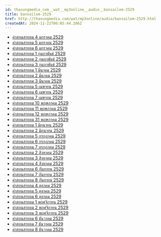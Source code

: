 ```yaml
---
id: thasungmedia_com__wat__mp3online__audio__bansailom-2529
title: bansailom-2529
href: http://thasungmedia.com/wat/mp3online/audio/bansailom-2529.html
createdAt: 2024-11-22T06:05:44.286Z
---
```

- [คำสอนสายลม 4 มกราคม 2529](https://ia904702.us.archive.org/18/items/2527-2529/28.%20%E0%B8%AB%E0%B8%A5%E0%B8%A7%E0%B8%87%E0%B8%9E%E0%B9%88%E0%B8%AD%E0%B8%A4%E0%B8%B2%E0%B8%A9%E0%B8%B5%E0%B9%86-%E0%B9%80%E0%B8%97%E0%B8%A8%E0%B8%99%E0%B8%B2%E0%B8%98%E0%B8%A3%E0%B8%A3%E0%B8%A1%E0%B8%97%E0%B8%B5%E0%B9%88%E0%B8%9A%E0%B9%89%E0%B8%B2%E0%B8%99%E0%B8%AA%E0%B8%B2%E0%B8%A2%E0%B8%A5%E0%B8%A1-%E0%B8%A7%E0%B8%B1%E0%B8%99%E0%B9%81%E0%B8%A3%E0%B8%81%E0%B8%82%E0%B8%AD%E0%B8%87%E0%B9%80%E0%B8%94%E0%B8%B7%E0%B8%AD%E0%B8%99%E0%B8%A1%E0%B8%81%E0%B8%A3%E0%B8%B2%E0%B8%84%E0%B8%A1%20%E0%B8%9B%E0%B8%B52529.mp3)
- [คำสอนสายลม 5 มกราคม 2529](https://ia904702.us.archive.org/18/items/2527-2529/29.%20%E0%B8%AB%E0%B8%A5%E0%B8%A7%E0%B8%87%E0%B8%9E%E0%B9%88%E0%B8%AD%E0%B8%A4%E0%B8%B2%E0%B8%A9%E0%B8%B5%E0%B9%86_%E0%B9%80%E0%B8%97%E0%B8%A8%E0%B8%99%E0%B8%B2%E0%B8%98%E0%B8%A3%E0%B8%A3%E0%B8%A1%E0%B8%97%E0%B8%B5%E0%B9%88%E0%B8%9A%E0%B9%89%E0%B8%B2%E0%B8%99%E0%B8%AA%E0%B8%B2%E0%B8%A2%E0%B8%A5%E0%B8%A1_%E0%B8%A7%E0%B8%B1%E0%B8%99%E0%B8%97%E0%B8%B5%E0%B9%882%E0%B8%82%E0%B8%AD%E0%B8%87%E0%B9%80%E0%B8%94%E0%B8%B7%E0%B8%AD%E0%B8%99%E0%B8%A1%E0%B8%81%E0%B8%A3%E0%B8%B2%E0%B8%84%E0%B8%A1%20%E0%B8%9B%E0%B8%B52529.mp3)
- [คำสอนสายลม 6 มกราคม 2529](https://ia904702.us.archive.org/18/items/2527-2529/30.%20%E0%B8%AB%E0%B8%A5%E0%B8%A7%E0%B8%87%E0%B8%9E%E0%B9%88%E0%B8%AD%E0%B8%A4%E0%B8%B2%E0%B8%A9%E0%B8%B5%E0%B9%86_%E0%B9%80%E0%B8%97%E0%B8%A8%E0%B8%99%E0%B8%B2%E0%B8%98%E0%B8%A3%E0%B8%A3%E0%B8%A1%E0%B8%97%E0%B8%B5%E0%B9%88%E0%B8%9A%E0%B9%89%E0%B8%B2%E0%B8%99%E0%B8%AA%E0%B8%B2%E0%B8%A2%E0%B8%A5%E0%B8%A1_%E0%B8%A7%E0%B8%B1%E0%B8%99%E0%B8%97%E0%B8%B5%E0%B9%883%E0%B8%82%E0%B8%AD%E0%B8%87%E0%B9%80%E0%B8%94%E0%B8%B7%E0%B8%AD%E0%B8%99%E0%B8%A1%E0%B8%81%E0%B8%A3%E0%B8%B2%E0%B8%84%E0%B8%A1%20%E0%B8%9B%E0%B8%B52529.mp3)
- [คำสอนสายลม 1 กุมภาพันธ์ 2529](https://ia904702.us.archive.org/18/items/2527-2529/31.%E0%B8%AB%E0%B8%A5%E0%B8%A7%E0%B8%87%E0%B8%9E%E0%B9%88%E0%B8%AD%E0%B8%A4%E0%B8%B2%E0%B8%A9%E0%B8%B5%E0%B9%86_%E0%B9%80%E0%B8%97%E0%B8%A8%E0%B8%99%E0%B8%B2%E0%B8%98%E0%B8%A3%E0%B8%A3%E0%B8%A1%E0%B8%97%E0%B8%B5%E0%B9%88%E0%B8%9A%E0%B9%89%E0%B8%B2%E0%B8%99%E0%B8%AA%E0%B8%B2%E0%B8%A2%E0%B8%A5%E0%B8%A1_%E0%B8%A7%E0%B8%B1%E0%B8%99%E0%B9%81%E0%B8%A3%E0%B8%81%E0%B8%82%E0%B8%AD%E0%B8%87%E0%B9%80%E0%B8%94%E0%B8%B7%E0%B8%AD%E0%B8%99%E0%B8%81%E0%B8%B8%E0%B8%A1%E0%B8%A0%E0%B8%B2%E0%B8%9E%E0%B8%B1%E0%B8%99%20%E0%B8%9B%E0%B8%B52529.mp3)
- [คำสอนสายลม 2 กุมภาพันธ์ 2529](https://ia904702.us.archive.org/18/items/2527-2529/32.%E0%B8%AB%E0%B8%A5%E0%B8%A7%E0%B8%87%E0%B8%9E%E0%B9%88%E0%B8%AD%E0%B8%A4%E0%B8%B2%E0%B8%A9%E0%B8%B5%E0%B9%86_%E0%B9%80%E0%B8%97%E0%B8%A8%E0%B8%99%E0%B8%B2%E0%B8%98%E0%B8%A3%E0%B8%A3%E0%B8%A1%E0%B8%97%E0%B8%B5%E0%B9%88%E0%B8%9A%E0%B9%89%E0%B8%B2%E0%B8%99%E0%B8%AA%E0%B8%B2%E0%B8%A2%E0%B8%A5%E0%B8%A1_%E0%B8%A7%E0%B8%B1%E0%B8%99%E0%B8%97%E0%B8%B5%E0%B9%882%E0%B8%82%E0%B8%AD%E0%B8%87%E0%B9%80%E0%B8%94%E0%B8%B7%E0%B8%AD%E0%B8%99%E0%B8%81%E0%B8%B8%E0%B8%A1%E0%B8%A0%E0%B8%B2%E0%B8%9E%E0%B8%B1%E0%B8%99%20%E0%B8%9B%E0%B8%B52529.mp3)
- [คำสอนสายลม 3 กุมภาพันธ์ 2529](https://ia904702.us.archive.org/18/items/2527-2529/33.%E0%B8%AB%E0%B8%A5%E0%B8%A7%E0%B8%87%E0%B8%9E%E0%B9%88%E0%B8%AD%E0%B8%A4%E0%B8%B2%E0%B8%A9%E0%B8%B5%E0%B9%86_%E0%B9%80%E0%B8%97%E0%B8%A8%E0%B8%99%E0%B8%B2%E0%B8%98%E0%B8%A3%E0%B8%A3%E0%B8%A1%E0%B8%97%E0%B8%B5%E0%B9%88%E0%B8%9A%E0%B9%89%E0%B8%B2%E0%B8%99%E0%B8%AA%E0%B8%B2%E0%B8%A2%E0%B8%A5%E0%B8%A1_%E0%B8%A7%E0%B8%B1%E0%B8%99%E0%B8%97%E0%B8%B5%E0%B9%883%E0%B8%82%E0%B8%AD%E0%B8%87%E0%B9%80%E0%B8%94%E0%B8%B7%E0%B8%AD%E0%B8%99%E0%B8%81%E0%B8%B8%E0%B8%A1%E0%B8%A0%E0%B8%B2%E0%B8%9E%E0%B8%B1%E0%B8%99%20%E0%B8%9B%E0%B8%B52529.mp3)
- [คำสอนสายลม 1 มีนาคม 2529](https://ia904702.us.archive.org/18/items/2527-2529/34.%20%E0%B8%AB%E0%B8%A5%E0%B8%A7%E0%B8%87%E0%B8%9E%E0%B9%88%E0%B8%AD%E0%B8%A4%E0%B8%B2%E0%B8%A9%E0%B8%B5%E0%B9%86_%E0%B9%80%E0%B8%97%E0%B8%A8%E0%B8%99%E0%B8%B2%E0%B8%98%E0%B8%A3%E0%B8%A3%E0%B8%A1%E0%B8%97%E0%B8%B5%E0%B9%88%E0%B8%9A%E0%B9%89%E0%B8%B2%E0%B8%99%E0%B8%AA%E0%B8%B2%E0%B8%A2%E0%B8%A5%E0%B8%A1_%E0%B8%A7%E0%B8%B1%E0%B8%99%E0%B9%81%E0%B8%A3%E0%B8%81%E0%B8%82%E0%B8%AD%E0%B8%87%E0%B9%80%E0%B8%94%E0%B8%B7%E0%B8%AD%E0%B8%99%E0%B8%A1%E0%B8%B5%E0%B8%99%E0%B8%B2%E0%B8%84%E0%B8%A1%20%E0%B8%9B%E0%B8%B52529.mp3)
- [คำสอนสายลม 2 มีนาคม 2529](https://ia904702.us.archive.org/18/items/2527-2529/35.%20%E0%B8%AB%E0%B8%A5%E0%B8%A7%E0%B8%87%E0%B8%9E%E0%B9%88%E0%B8%AD%E0%B8%A4%E0%B8%B2%E0%B8%A9%E0%B8%B5%E0%B9%86_%E0%B9%80%E0%B8%97%E0%B8%A8%E0%B8%99%E0%B8%B2%E0%B8%98%E0%B8%A3%E0%B8%A3%E0%B8%A1%E0%B8%97%E0%B8%B5%E0%B9%88%E0%B8%9A%E0%B9%89%E0%B8%B2%E0%B8%99%E0%B8%AA%E0%B8%B2%E0%B8%A2%E0%B8%A5%E0%B8%A1_%E0%B8%A7%E0%B8%B1%E0%B8%99%E0%B8%97%E0%B8%B5%E0%B9%882%E0%B8%82%E0%B8%AD%E0%B8%87%E0%B9%80%E0%B8%94%E0%B8%B7%E0%B8%AD%E0%B8%99%E0%B8%A1%E0%B8%B5%E0%B8%99%E0%B8%B2%E0%B8%84%E0%B8%A1%20%E0%B8%9B%E0%B8%B52529.mp3)
- [คำสอนสายลม 3 มีนาคม 2529](https://ia904702.us.archive.org/18/items/2527-2529/36.%20%E0%B8%AB%E0%B8%A5%E0%B8%A7%E0%B8%87%E0%B8%9E%E0%B9%88%E0%B8%AD%E0%B8%A4%E0%B8%B2%E0%B8%A9%E0%B8%B5%E0%B9%86_%E0%B9%80%E0%B8%97%E0%B8%A8%E0%B8%99%E0%B8%B2%E0%B8%98%E0%B8%A3%E0%B8%A3%E0%B8%A1%E0%B8%97%E0%B8%B5%E0%B9%88%E0%B8%9A%E0%B9%89%E0%B8%B2%E0%B8%99%E0%B8%AA%E0%B8%B2%E0%B8%A2%E0%B8%A5%E0%B8%A1_%E0%B8%A7%E0%B8%B1%E0%B8%99%E0%B8%97%E0%B8%B5%E0%B9%883%E0%B8%82%E0%B8%AD%E0%B8%87%E0%B9%80%E0%B8%94%E0%B8%B7%E0%B8%AD%E0%B8%99%E0%B8%A1%E0%B8%B5%E0%B8%99%E0%B8%B2%E0%B8%84%E0%B8%A1%20%E0%B8%9B%E0%B8%B52529.mp3)
- [คำสอนสายลม 5 เมษายน 2529](https://ia904702.us.archive.org/18/items/2527-2529/37.%E0%B8%AB%E0%B8%A5%E0%B8%A7%E0%B8%87%E0%B8%9E%E0%B9%88%E0%B8%AD%E0%B8%A4%E0%B8%B2%E0%B8%A9%E0%B8%B5%E0%B9%86_%E0%B9%80%E0%B8%97%E0%B8%A8%E0%B8%99%E0%B8%B2%E0%B8%98%E0%B8%A3%E0%B8%A3%E0%B8%A1%E0%B8%97%E0%B8%B5%E0%B9%88%E0%B8%9A%E0%B9%89%E0%B8%B2%E0%B8%99%E0%B8%AA%E0%B8%B2%E0%B8%A2%E0%B8%A5%E0%B8%A1_%E0%B8%A7%E0%B8%B1%E0%B8%99%E0%B9%81%E0%B8%A3%E0%B8%81%E0%B8%82%E0%B8%AD%E0%B8%87%E0%B9%80%E0%B8%94%E0%B8%B7%E0%B8%AD%E0%B8%99%E0%B9%80%E0%B8%A1%E0%B8%A9%E0%B8%B2%E0%B8%A2%E0%B8%99%20%E0%B8%9B%E0%B8%B52529.mp3)
- [คำสอนสายลม 6 เมษายน 2529](https://ia904702.us.archive.org/18/items/2527-2529/38.%E0%B8%AB%E0%B8%A5%E0%B8%A7%E0%B8%87%E0%B8%9E%E0%B9%88%E0%B8%AD%E0%B8%A4%E0%B8%B2%E0%B8%A9%E0%B8%B5%E0%B9%86_%E0%B9%80%E0%B8%97%E0%B8%A8%E0%B8%99%E0%B8%B2%E0%B8%98%E0%B8%A3%E0%B8%A3%E0%B8%A1%E0%B8%97%E0%B8%B5%E0%B9%88%E0%B8%9A%E0%B9%89%E0%B8%B2%E0%B8%99%E0%B8%AA%E0%B8%B2%E0%B8%A2%E0%B8%A5%E0%B8%A1_%E0%B8%A7%E0%B8%B1%E0%B8%99%E0%B8%97%E0%B8%B5%E0%B9%882%E0%B8%82%E0%B8%AD%E0%B8%87%E0%B9%80%E0%B8%94%E0%B8%B7%E0%B8%AD%E0%B8%99%E0%B9%80%E0%B8%A1%E0%B8%A9%E0%B8%B2%E0%B8%A2%E0%B8%99%20%E0%B8%9B%E0%B8%B52529.mp3)
- [คำสอนสายลม 7 เมษายน 2529](https://ia904702.us.archive.org/18/items/2527-2529/39.%E0%B8%AB%E0%B8%A5%E0%B8%A7%E0%B8%87%E0%B8%9E%E0%B9%88%E0%B8%AD%E0%B8%A4%E0%B8%B2%E0%B8%A9%E0%B8%B5%E0%B9%86-%E0%B9%80%E0%B8%97%E0%B8%A8%E0%B8%99%E0%B8%B2%E0%B8%98%E0%B8%A3%E0%B8%A3%E0%B8%A1%E0%B8%97%E0%B8%B5%E0%B9%88%E0%B8%9A%E0%B9%89%E0%B8%B2%E0%B8%99%E0%B8%AA%E0%B8%B2%E0%B8%A2%E0%B8%A5%E0%B8%A1-%E0%B8%A7%E0%B8%B1%E0%B8%99%E0%B8%97%E0%B8%B5%E0%B9%883%E0%B8%82%E0%B8%AD%E0%B8%87%E0%B9%80%E0%B8%94%E0%B8%B7%E0%B8%AD%E0%B8%99%E0%B9%80%E0%B8%A1%E0%B8%A9%E0%B8%B2%E0%B8%A2%E0%B8%99%20%E0%B8%9B%E0%B8%B52529.mp3)
- [คำสอนสายลม 10 พฤษภาคม 2529](https://ia904702.us.archive.org/18/items/2527-2529/40.%E0%B8%AB%E0%B8%A5%E0%B8%A7%E0%B8%87%E0%B8%9E%E0%B9%88%E0%B8%AD%E0%B8%A4%E0%B8%B2%E0%B8%A9%E0%B8%B5%E0%B9%86_%E0%B9%80%E0%B8%97%E0%B8%A8%E0%B8%99%E0%B8%B2%E0%B8%98%E0%B8%A3%E0%B8%A3%E0%B8%A1%E0%B8%97%E0%B8%B5%E0%B9%88%E0%B8%9A%E0%B9%89%E0%B8%B2%E0%B8%99%E0%B8%AA%E0%B8%B2%E0%B8%A2%E0%B8%A5%E0%B8%A1_%E0%B8%A7%E0%B8%B1%E0%B8%99%E0%B9%81%E0%B8%A3%E0%B8%81%E0%B8%82%E0%B8%AD%E0%B8%87%E0%B9%80%E0%B8%94%E0%B8%B7%E0%B8%AD%E0%B8%99%E0%B8%9E%E0%B8%A4%E0%B8%A9%E0%B8%A0%E0%B8%B2%E0%B8%84%E0%B8%A1%20%E0%B8%9B%E0%B8%B52529.mp3)
- [คำสอนสายลม 11 พฤษภาคม 2529](https://ia904702.us.archive.org/18/items/2527-2529/41.%E0%B8%AB%E0%B8%A5%E0%B8%A7%E0%B8%87%E0%B8%9E%E0%B9%88%E0%B8%AD%E0%B8%A4%E0%B8%B2%E0%B8%A9%E0%B8%B5%E0%B9%86_%E0%B9%80%E0%B8%97%E0%B8%A8%E0%B8%99%E0%B8%B2%E0%B8%98%E0%B8%A3%E0%B8%A3%E0%B8%A1%E0%B8%97%E0%B8%B5%E0%B9%88%E0%B8%9A%E0%B9%89%E0%B8%B2%E0%B8%99%E0%B8%AA%E0%B8%B2%E0%B8%A2%E0%B8%A5%E0%B8%A1_%E0%B8%A7%E0%B8%B1%E0%B8%99%E0%B8%97%E0%B8%B5%E0%B9%882%E0%B8%82%E0%B8%AD%E0%B8%87%E0%B9%80%E0%B8%94%E0%B8%B7%E0%B8%AD%E0%B8%99%E0%B8%9E%E0%B8%A4%E0%B8%A9%E0%B8%A0%E0%B8%B2%E0%B8%84%E0%B8%A1%20%E0%B8%9B%E0%B8%B52529.mp3)
- [คำสอนสายลม 12 พฤษภาคม 2529](https://ia904702.us.archive.org/18/items/2527-2529/42.%E0%B8%AB%E0%B8%A5%E0%B8%A7%E0%B8%87%E0%B8%9E%E0%B9%88%E0%B8%AD%E0%B8%A4%E0%B8%B2%E0%B8%A9%E0%B8%B5%E0%B9%86_%E0%B9%80%E0%B8%97%E0%B8%A8%E0%B8%99%E0%B8%B2%E0%B8%98%E0%B8%A3%E0%B8%A3%E0%B8%A1%E0%B8%97%E0%B8%B5%E0%B9%88%E0%B8%9A%E0%B9%89%E0%B8%B2%E0%B8%99%E0%B8%AA%E0%B8%B2%E0%B8%A2%E0%B8%A5%E0%B8%A1_%E0%B8%A7%E0%B8%B1%E0%B8%99%E0%B8%97%E0%B8%B5%E0%B9%883%E0%B8%82%E0%B8%AD%E0%B8%87%E0%B9%80%E0%B8%94%E0%B8%B7%E0%B8%AD%E0%B8%99%E0%B8%9E%E0%B8%A4%E0%B8%A9%E0%B8%A0%E0%B8%B2%E0%B8%84%E0%B8%A1%20%E0%B8%9B%E0%B8%B52529.mp3)
- [คำสอนสายลม 31 พฤษภาคม 2529](https://ia904702.us.archive.org/18/items/2527-2529/43.%E0%B8%AB%E0%B8%A5%E0%B8%A7%E0%B8%87%E0%B8%9E%E0%B9%88%E0%B8%AD%E0%B8%A4%E0%B8%B2%E0%B8%A9%E0%B8%B5%E0%B9%86_%E0%B9%80%E0%B8%97%E0%B8%A8%E0%B8%99%E0%B8%B2%E0%B8%98%E0%B8%A3%E0%B8%A3%E0%B8%A1%E0%B8%97%E0%B8%B5%E0%B9%88%E0%B8%9A%E0%B9%89%E0%B8%B2%E0%B8%99%E0%B8%AA%E0%B8%B2%E0%B8%A2%E0%B8%A5%E0%B8%A1_%E0%B8%A7%E0%B8%B1%E0%B8%99%E0%B9%81%E0%B8%A3%E0%B8%81%E0%B8%82%E0%B8%AD%E0%B8%87%E0%B9%80%E0%B8%94%E0%B8%B7%E0%B8%AD%E0%B8%99%E0%B8%A1%E0%B8%B4%E0%B8%96%E0%B8%B8%E0%B8%99%E0%B8%B2%E0%B8%A2%E0%B8%99%20%E0%B8%9B%E0%B8%B52529.mp3)
- [คำสอนสายลม 1 มิถุนายน 2529](https://ia904702.us.archive.org/18/items/2527-2529/44.%E0%B8%AB%E0%B8%A5%E0%B8%A7%E0%B8%87%E0%B8%9E%E0%B9%88%E0%B8%AD%E0%B8%A4%E0%B8%B2%E0%B8%A9%E0%B8%B5%E0%B9%86_%E0%B9%80%E0%B8%97%E0%B8%A8%E0%B8%99%E0%B8%B2%E0%B8%98%E0%B8%A3%E0%B8%A3%E0%B8%A1%E0%B8%97%E0%B8%B5%E0%B9%88%E0%B8%9A%E0%B9%89%E0%B8%B2%E0%B8%99%E0%B8%AA%E0%B8%B2%E0%B8%A2%E0%B8%A5%E0%B8%A1_%E0%B8%A7%E0%B8%B1%E0%B8%99%E0%B8%97%E0%B8%B5%E0%B9%882%E0%B8%82%E0%B8%AD%E0%B8%87%E0%B9%80%E0%B8%94%E0%B8%B7%E0%B8%AD%E0%B8%99%E0%B8%A1%E0%B8%B4%E0%B8%96%E0%B8%B8%E0%B8%99%E0%B8%B2%E0%B8%A2%E0%B8%99%20%E0%B8%9B%E0%B8%B52529.mp3)
- [คำสอนสายลม 2 มิถุนายน 2529](https://ia904702.us.archive.org/18/items/2527-2529/45.%E0%B8%AB%E0%B8%A5%E0%B8%A7%E0%B8%87%E0%B8%9E%E0%B9%88%E0%B8%AD%E0%B8%A4%E0%B8%B2%E0%B8%A9%E0%B8%B5%E0%B9%86_%E0%B9%80%E0%B8%97%E0%B8%A8%E0%B8%99%E0%B8%B2%E0%B8%98%E0%B8%A3%E0%B8%A3%E0%B8%A1%E0%B8%97%E0%B8%B5%E0%B9%88%E0%B8%9A%E0%B9%89%E0%B8%B2%E0%B8%99%E0%B8%AA%E0%B8%B2%E0%B8%A2%E0%B8%A5%E0%B8%A1_%E0%B8%A7%E0%B8%B1%E0%B8%99%E0%B8%97%E0%B8%B5%E0%B9%883%E0%B8%82%E0%B8%AD%E0%B8%87%E0%B9%80%E0%B8%94%E0%B8%B7%E0%B8%AD%E0%B8%99%E0%B8%A1%E0%B8%B4%E0%B8%96%E0%B8%B8%E0%B8%99%E0%B8%B2%E0%B8%A2%E0%B8%99%20%E0%B8%9B%E0%B8%B52529.mp3)
- [คำสอนสายลม 5 กรกฎาคม 2529](https://ia904702.us.archive.org/18/items/2527-2529/46.%E0%B8%AB%E0%B8%A5%E0%B8%A7%E0%B8%87%E0%B8%9E%E0%B9%88%E0%B8%AD%E0%B8%A4%E0%B8%B2%E0%B8%A9%E0%B8%B5%E0%B9%86_%E0%B9%80%E0%B8%97%E0%B8%A8%E0%B8%99%E0%B8%B2%E0%B8%98%E0%B8%A3%E0%B8%A3%E0%B8%A1%E0%B8%97%E0%B8%B5%E0%B9%88%E0%B8%9A%E0%B9%89%E0%B8%B2%E0%B8%99%E0%B8%AA%E0%B8%B2%E0%B8%A2%E0%B8%A5%E0%B8%A1_%E0%B8%A7%E0%B8%B1%E0%B8%99%E0%B9%81%E0%B8%A3%E0%B8%81%E0%B8%82%E0%B8%AD%E0%B8%87%E0%B9%80%E0%B8%94%E0%B8%B7%E0%B8%AD%E0%B8%99%E0%B8%81%E0%B8%A3%E0%B8%81%E0%B8%8E%E0%B8%B2%E0%B8%84%E0%B8%A1%20%E0%B8%9B%E0%B8%B52529.mp3)
- [คำสอนสายลม 6 กรกฎาคม 2529](https://ia904702.us.archive.org/18/items/2527-2529/47.%E0%B8%AB%E0%B8%A5%E0%B8%A7%E0%B8%87%E0%B8%9E%E0%B9%88%E0%B8%AD%E0%B8%A4%E0%B8%B2%E0%B8%A9%E0%B8%B5%E0%B9%86_%E0%B9%80%E0%B8%97%E0%B8%A8%E0%B8%99%E0%B8%B2%E0%B8%98%E0%B8%A3%E0%B8%A3%E0%B8%A1%E0%B8%97%E0%B8%B5%E0%B9%88%E0%B8%9A%E0%B9%89%E0%B8%B2%E0%B8%99%E0%B8%AA%E0%B8%B2%E0%B8%A2%E0%B8%A5%E0%B8%A1_%E0%B8%A7%E0%B8%B1%E0%B8%99%E0%B8%97%E0%B8%B5%E0%B9%882%E0%B8%82%E0%B8%AD%E0%B8%87%E0%B9%80%E0%B8%94%E0%B8%B7%E0%B8%AD%E0%B8%99%E0%B8%81%E0%B8%A3%E0%B8%81%E0%B8%8E%E0%B8%B2%E0%B8%84%E0%B8%A1%20%E0%B8%9B%E0%B8%B52529.mp3)
- [คำสอนสายลม 7 กรกฎาคม 2529](https://ia904702.us.archive.org/18/items/2527-2529/48.%E0%B8%AB%E0%B8%A5%E0%B8%A7%E0%B8%87%E0%B8%9E%E0%B9%88%E0%B8%AD%E0%B8%A4%E0%B8%B2%E0%B8%A9%E0%B8%B5%E0%B9%86_%E0%B9%80%E0%B8%97%E0%B8%A8%E0%B8%99%E0%B8%B2%E0%B8%98%E0%B8%A3%E0%B8%A3%E0%B8%A1%E0%B8%97%E0%B8%B5%E0%B9%88%E0%B8%9A%E0%B9%89%E0%B8%B2%E0%B8%99%E0%B8%AA%E0%B8%B2%E0%B8%A2%E0%B8%A5%E0%B8%A1_%E0%B8%A7%E0%B8%B1%E0%B8%99%E0%B8%97%E0%B8%B5%E0%B9%883%E0%B8%82%E0%B8%AD%E0%B8%87%E0%B9%80%E0%B8%94%E0%B8%B7%E0%B8%AD%E0%B8%99%E0%B8%81%E0%B8%A3%E0%B8%81%E0%B8%8E%E0%B8%B2%E0%B8%84%E0%B8%A1%20%E0%B8%9B%E0%B8%B52529.mp3)
- [คำสอนสายลม 2 สิงหาคม 2529](https://ia904702.us.archive.org/18/items/2527-2529/49.%E0%B8%AB%E0%B8%A5%E0%B8%A7%E0%B8%87%E0%B8%9E%E0%B9%88%E0%B8%AD%E0%B8%A4%E0%B8%B2%E0%B8%A9%E0%B8%B5%E0%B9%86_%E0%B9%80%E0%B8%97%E0%B8%A8%E0%B8%99%E0%B8%B2%E0%B8%98%E0%B8%A3%E0%B8%A3%E0%B8%A1%E0%B8%97%E0%B8%B5%E0%B9%88%E0%B8%9A%E0%B9%89%E0%B8%B2%E0%B8%99%E0%B8%AA%E0%B8%B2%E0%B8%A2%E0%B8%A5%E0%B8%A1_%E0%B8%A7%E0%B8%B1%E0%B8%99%E0%B9%81%E0%B8%A3%E0%B8%81%E0%B8%82%E0%B8%AD%E0%B8%87%E0%B9%80%E0%B8%94%E0%B8%B7%E0%B8%AD%E0%B8%99%E0%B8%AA%E0%B8%B4%E0%B8%87%E0%B8%AB%E0%B8%B2%E0%B8%84%E0%B8%A1%20%E0%B8%9B%E0%B8%B52529.mp3)
- [คำสอนสายลม 3 สิงหาคม 2529](https://ia904702.us.archive.org/18/items/2527-2529/50.%E0%B8%AB%E0%B8%A5%E0%B8%A7%E0%B8%87%E0%B8%9E%E0%B9%88%E0%B8%AD%E0%B8%A4%E0%B8%B2%E0%B8%A9%E0%B8%B5%E0%B9%86_%E0%B9%80%E0%B8%97%E0%B8%A8%E0%B8%99%E0%B8%B2%E0%B8%98%E0%B8%A3%E0%B8%A3%E0%B8%A1%E0%B8%97%E0%B8%B5%E0%B9%88%E0%B8%9A%E0%B9%89%E0%B8%B2%E0%B8%99%E0%B8%AA%E0%B8%B2%E0%B8%A2%E0%B8%A5%E0%B8%A1_%E0%B8%A7%E0%B8%B1%E0%B8%99%E0%B8%97%E0%B8%B5%E0%B9%882%E0%B8%82%E0%B8%AD%E0%B8%87%E0%B9%80%E0%B8%94%E0%B8%B7%E0%B8%AD%E0%B8%99%E0%B8%AA%E0%B8%B4%E0%B8%87%E0%B8%AB%E0%B8%B2%E0%B8%84%E0%B8%A1%20%E0%B8%9B%E0%B8%B52529.mp3)
- [คำสอนสายลม 4 สิงหาคม 2529](https://ia904702.us.archive.org/18/items/2527-2529/51.%E0%B8%AB%E0%B8%A5%E0%B8%A7%E0%B8%87%E0%B8%9E%E0%B9%88%E0%B8%AD%E0%B8%A4%E0%B8%B2%E0%B8%A9%E0%B8%B5%E0%B9%86_%E0%B9%80%E0%B8%97%E0%B8%A8%E0%B8%99%E0%B8%B2%E0%B8%98%E0%B8%A3%E0%B8%A3%E0%B8%A1%E0%B8%97%E0%B8%B5%E0%B9%88%E0%B8%9A%E0%B9%89%E0%B8%B2%E0%B8%99%E0%B8%AA%E0%B8%B2%E0%B8%A2%E0%B8%A5%E0%B8%A1_%E0%B8%A7%E0%B8%B1%E0%B8%99%E0%B8%97%E0%B8%B5%E0%B9%883%E0%B8%82%E0%B8%AD%E0%B8%87%E0%B9%80%E0%B8%94%E0%B8%B7%E0%B8%AD%E0%B8%99%E0%B8%AA%E0%B8%B4%E0%B8%87%E0%B8%AB%E0%B8%B2%E0%B8%84%E0%B8%A1%20%E0%B8%9B%E0%B8%B52529.mp3)
- [คำสอนสายลม 6 กันยายน 2529](https://ia904702.us.archive.org/18/items/2527-2529/52.%E0%B8%AB%E0%B8%A5%E0%B8%A7%E0%B8%87%E0%B8%9E%E0%B9%88%E0%B8%AD%E0%B8%A4%E0%B8%B2%E0%B8%A9%E0%B8%B5%E0%B9%86_%E0%B9%80%E0%B8%97%E0%B8%A8%E0%B8%99%E0%B8%B2%E0%B8%98%E0%B8%A3%E0%B8%A3%E0%B8%A1%E0%B8%97%E0%B8%B5%E0%B9%88%E0%B8%9A%E0%B9%89%E0%B8%B2%E0%B8%99%E0%B8%AA%E0%B8%B2%E0%B8%A2%E0%B8%A5%E0%B8%A1_%E0%B8%A7%E0%B8%B1%E0%B8%99%E0%B9%81%E0%B8%A3%E0%B8%81%E0%B8%82%E0%B8%AD%E0%B8%87%E0%B9%80%E0%B8%94%E0%B8%B7%E0%B8%AD%E0%B8%99%E0%B8%81%E0%B8%B1%E0%B8%99%E0%B8%A2%E0%B8%B2%E0%B8%A2%E0%B8%99%20%E0%B8%9B%E0%B8%B52529.mp3)
- [คำสอนสายลม 7 กันยายน 2529](https://ia904702.us.archive.org/18/items/2527-2529/53.%E0%B8%AB%E0%B8%A5%E0%B8%A7%E0%B8%87%E0%B8%9E%E0%B9%88%E0%B8%AD%E0%B8%A4%E0%B8%B2%E0%B8%A9%E0%B8%B5%E0%B9%86_%E0%B9%80%E0%B8%97%E0%B8%A8%E0%B8%99%E0%B8%B2%E0%B8%98%E0%B8%A3%E0%B8%A3%E0%B8%A1%E0%B8%97%E0%B8%B5%E0%B9%88%E0%B8%9A%E0%B9%89%E0%B8%B2%E0%B8%99%E0%B8%AA%E0%B8%B2%E0%B8%A2%E0%B8%A5%E0%B8%A1_%E0%B8%A7%E0%B8%B1%E0%B8%99%E0%B8%97%E0%B8%B5%E0%B9%882%E0%B8%82%E0%B8%AD%E0%B8%87%E0%B9%80%E0%B8%94%E0%B8%B7%E0%B8%AD%E0%B8%99%E0%B8%81%E0%B8%B1%E0%B8%99%E0%B8%A2%E0%B8%B2%E0%B8%A2%E0%B8%99%20%E0%B8%9B%E0%B8%B52529.mp3)
- [คำสอนสายลม 8 กันยายน 2529](https://ia904702.us.archive.org/18/items/2527-2529/54.%E0%B8%AB%E0%B8%A5%E0%B8%A7%E0%B8%87%E0%B8%9E%E0%B9%88%E0%B8%AD%E0%B8%A4%E0%B8%B2%E0%B8%A9%E0%B8%B5%E0%B9%86_%E0%B9%80%E0%B8%97%E0%B8%A8%E0%B8%99%E0%B8%B2%E0%B8%98%E0%B8%A3%E0%B8%A3%E0%B8%A1%E0%B8%97%E0%B8%B5%E0%B9%88%E0%B8%9A%E0%B9%89%E0%B8%B2%E0%B8%99%E0%B8%AA%E0%B8%B2%E0%B8%A2%E0%B8%A5%E0%B8%A1_%E0%B8%A7%E0%B8%B1%E0%B8%99%E0%B8%97%E0%B8%B5%E0%B9%883%E0%B8%82%E0%B8%AD%E0%B8%87%E0%B9%80%E0%B8%94%E0%B8%B7%E0%B8%AD%E0%B8%99%E0%B8%81%E0%B8%B1%E0%B8%99%E0%B8%A2%E0%B8%B2%E0%B8%A2%E0%B8%99%20%E0%B8%9B%E0%B8%B52529.mp3)
- [คำสอนสายลม 4 ตุลาคม 2529](https://ia904702.us.archive.org/18/items/2527-2529/55.%E0%B8%AB%E0%B8%A5%E0%B8%A7%E0%B8%87%E0%B8%9E%E0%B9%88%E0%B8%AD%E0%B8%A4%E0%B8%B2%E0%B8%A9%E0%B8%B5%E0%B9%86_%E0%B9%80%E0%B8%97%E0%B8%A8%E0%B8%99%E0%B8%B2%E0%B8%98%E0%B8%A3%E0%B8%A3%E0%B8%A1%E0%B8%97%E0%B8%B5%E0%B9%88%E0%B8%9A%E0%B9%89%E0%B8%B2%E0%B8%99%E0%B8%AA%E0%B8%B2%E0%B8%A2%E0%B8%A5%E0%B8%A1_%E0%B8%A7%E0%B8%B1%E0%B8%99%E0%B9%81%E0%B8%A3%E0%B8%81%E0%B8%82%E0%B8%AD%E0%B8%87%E0%B9%80%E0%B8%94%E0%B8%B7%E0%B8%AD%E0%B8%99%E0%B8%95%E0%B8%B8%E0%B8%A5%E0%B8%B2%E0%B8%84%E0%B8%A1%20%20%E0%B8%9B%E0%B8%B52529.mp3)
- [คำสอนสายลม 5 ตุลาคม 2529](https://ia904702.us.archive.org/18/items/2527-2529/56.%E0%B8%AB%E0%B8%A5%E0%B8%A7%E0%B8%87%E0%B8%9E%E0%B9%88%E0%B8%AD%E0%B8%A4%E0%B8%B2%E0%B8%A9%E0%B8%B5%E0%B9%86_%E0%B9%80%E0%B8%97%E0%B8%A8%E0%B8%99%E0%B8%B2%E0%B8%98%E0%B8%A3%E0%B8%A3%E0%B8%A1%E0%B8%97%E0%B8%B5%E0%B9%88%E0%B8%9A%E0%B9%89%E0%B8%B2%E0%B8%99%E0%B8%AA%E0%B8%B2%E0%B8%A2%E0%B8%A5%E0%B8%A1_%E0%B8%A7%E0%B8%B1%E0%B8%99%E0%B8%97%E0%B8%B5%E0%B9%882%E0%B8%82%E0%B8%AD%E0%B8%87%E0%B9%80%E0%B8%94%E0%B8%B7%E0%B8%AD%E0%B8%99%E0%B8%95%E0%B8%B8%E0%B8%A5%E0%B8%B2%E0%B8%84%E0%B8%A1%20%20%E0%B8%9B%E0%B8%B52529.mp3)
- [คำสอนสายลม 6 ตุลาคม 2529](https://ia904702.us.archive.org/18/items/2527-2529/57.%E0%B8%AB%E0%B8%A5%E0%B8%A7%E0%B8%87%E0%B8%9E%E0%B9%88%E0%B8%AD%E0%B8%A4%E0%B8%B2%E0%B8%A9%E0%B8%B5%E0%B9%86_%E0%B9%80%E0%B8%97%E0%B8%A8%E0%B8%99%E0%B8%B2%E0%B8%98%E0%B8%A3%E0%B8%A3%E0%B8%A1%E0%B8%97%E0%B8%B5%E0%B9%88%E0%B8%9A%E0%B9%89%E0%B8%B2%E0%B8%99%E0%B8%AA%E0%B8%B2%E0%B8%A2%E0%B8%A5%E0%B8%A1_%E0%B8%A7%E0%B8%B1%E0%B8%99%E0%B8%97%E0%B8%B5%E0%B9%883%E0%B8%82%E0%B8%AD%E0%B8%87%E0%B9%80%E0%B8%94%E0%B8%B7%E0%B8%AD%E0%B8%99%E0%B8%95%E0%B8%B8%E0%B8%A5%E0%B8%B2%E0%B8%84%E0%B8%A1%20%20%E0%B8%9B%E0%B8%B52529.mp3)
- [คำสอนสายลม 1 พฤศจิกายน 2529](https://ia904702.us.archive.org/18/items/2527-2529/58.%E0%B8%AB%E0%B8%A5%E0%B8%A7%E0%B8%87%E0%B8%9E%E0%B9%88%E0%B8%AD%E0%B8%A4%E0%B8%B2%E0%B8%A9%E0%B8%B5%E0%B9%86_%E0%B9%80%E0%B8%97%E0%B8%A8%E0%B8%99%E0%B8%B2%E0%B8%98%E0%B8%A3%E0%B8%A3%E0%B8%A1%E0%B8%97%E0%B8%B5%E0%B9%88%E0%B8%9A%E0%B9%89%E0%B8%B2%E0%B8%99%E0%B8%AA%E0%B8%B2%E0%B8%A2%E0%B8%A5%E0%B8%A1_%E0%B8%A7%E0%B8%B1%E0%B8%99%E0%B9%81%E0%B8%A3%E0%B8%81%E0%B8%82%E0%B8%AD%E0%B8%87%E0%B9%80%E0%B8%94%E0%B8%B7%E0%B8%AD%E0%B8%99%E0%B8%9E%E0%B8%A4%E0%B8%A8%E0%B8%88%E0%B8%B4%E0%B8%81%E0%B8%B2%E0%B8%A2%E0%B8%99%20%20%E0%B8%9B%E0%B8%B52529.mp3)
- [คำสอนสายลม 2 พฤศจิกายน 2529](https://ia904702.us.archive.org/18/items/2527-2529/59.%E0%B8%AB%E0%B8%A5%E0%B8%A7%E0%B8%87%E0%B8%9E%E0%B9%88%E0%B8%AD%E0%B8%A4%E0%B8%B2%E0%B8%A9%E0%B8%B5%E0%B9%86_%E0%B9%80%E0%B8%97%E0%B8%A8%E0%B8%99%E0%B8%B2%E0%B8%98%E0%B8%A3%E0%B8%A3%E0%B8%A1%E0%B8%97%E0%B8%B5%E0%B9%88%E0%B8%9A%E0%B9%89%E0%B8%B2%E0%B8%99%E0%B8%AA%E0%B8%B2%E0%B8%A2%E0%B8%A5%E0%B8%A1_%E0%B8%A7%E0%B8%B1%E0%B8%99%E0%B8%97%E0%B8%B5%E0%B9%882%E0%B8%82%E0%B8%AD%E0%B8%87%E0%B9%80%E0%B8%94%E0%B8%B7%E0%B8%AD%E0%B8%99%E0%B8%9E%E0%B8%A4%E0%B8%A8%E0%B8%88%E0%B8%B4%E0%B8%81%E0%B8%B2%E0%B8%A2%E0%B8%99%20%20%E0%B8%9B%E0%B8%B52529.mp3)
- [คำสอนสายลม 3 พฤศจิกายน 2529](https://ia904702.us.archive.org/18/items/2527-2529/60.%E0%B8%AB%E0%B8%A5%E0%B8%A7%E0%B8%87%E0%B8%9E%E0%B9%88%E0%B8%AD%E0%B8%A4%E0%B8%B2%E0%B8%A9%E0%B8%B5%E0%B9%86_%E0%B9%80%E0%B8%97%E0%B8%A8%E0%B8%99%E0%B8%B2%E0%B8%98%E0%B8%A3%E0%B8%A3%E0%B8%A1%E0%B8%97%E0%B8%B5%E0%B9%88%E0%B8%9A%E0%B9%89%E0%B8%B2%E0%B8%99%E0%B8%AA%E0%B8%B2%E0%B8%A2%E0%B8%A5%E0%B8%A1_%E0%B8%A7%E0%B8%B1%E0%B8%99%E0%B8%97%E0%B8%B5%E0%B9%883%E0%B8%82%E0%B8%AD%E0%B8%87%E0%B9%80%E0%B8%94%E0%B8%B7%E0%B8%AD%E0%B8%99%E0%B8%9E%E0%B8%A4%E0%B8%A8%E0%B8%88%E0%B8%B4%E0%B8%81%E0%B8%B2%E0%B8%A2%E0%B8%99%20%20%E0%B8%9B%E0%B8%B52529.mp3)
- [คำสอนสายลม 6 ธันวาคม 2529](https://ia904702.us.archive.org/18/items/2527-2529/61.%E0%B8%AB%E0%B8%A5%E0%B8%A7%E0%B8%87%E0%B8%9E%E0%B9%88%E0%B8%AD%E0%B8%A4%E0%B8%B2%E0%B8%A9%E0%B8%B5%E0%B9%86_%E0%B9%80%E0%B8%97%E0%B8%A8%E0%B8%99%E0%B8%B2%E0%B8%98%E0%B8%A3%E0%B8%A3%E0%B8%A1%E0%B8%97%E0%B8%B5%E0%B9%88%E0%B8%9A%E0%B9%89%E0%B8%B2%E0%B8%99%E0%B8%AA%E0%B8%B2%E0%B8%A2%E0%B8%A5%E0%B8%A1_%E0%B8%A7%E0%B8%B1%E0%B8%99%E0%B9%81%E0%B8%A3%E0%B8%81%E0%B8%82%E0%B8%AD%E0%B8%87%E0%B9%80%E0%B8%94%E0%B8%B7%E0%B8%AD%E0%B8%99%E0%B8%98%E0%B8%B1%E0%B8%99%E0%B8%A7%E0%B8%B2%E0%B8%84%E0%B8%A1%20%20%E0%B8%9B%E0%B8%B52529.mp3)
- [คำสอนสายลม 7 ธันวาคม 2529](https://ia904702.us.archive.org/18/items/2527-2529/62.%E0%B8%AB%E0%B8%A5%E0%B8%A7%E0%B8%87%E0%B8%9E%E0%B9%88%E0%B8%AD%E0%B8%A4%E0%B8%B2%E0%B8%A9%E0%B8%B5%E0%B9%86_%E0%B9%80%E0%B8%97%E0%B8%A8%E0%B8%99%E0%B8%B2%E0%B8%98%E0%B8%A3%E0%B8%A3%E0%B8%A1%E0%B8%97%E0%B8%B5%E0%B9%88%E0%B8%9A%E0%B9%89%E0%B8%B2%E0%B8%99%E0%B8%AA%E0%B8%B2%E0%B8%A2%E0%B8%A5%E0%B8%A1_%E0%B8%A7%E0%B8%B1%E0%B8%99%E0%B8%97%E0%B8%B5%E0%B9%882%E0%B8%82%E0%B8%AD%E0%B8%87%E0%B9%80%E0%B8%94%E0%B8%B7%E0%B8%AD%E0%B8%99%E0%B8%98%E0%B8%B1%E0%B8%99%E0%B8%A7%E0%B8%B2%E0%B8%84%E0%B8%A1%20%20%E0%B8%9B%E0%B8%B52529.mp3)
- [คำสอนสายลม 8 ธันวาคม 2529](https://ia904702.us.archive.org/18/items/2527-2529/63.%E0%B8%AB%E0%B8%A5%E0%B8%A7%E0%B8%87%E0%B8%9E%E0%B9%88%E0%B8%AD%E0%B8%A4%E0%B8%B2%E0%B8%A9%E0%B8%B5%E0%B9%86_%E0%B9%80%E0%B8%97%E0%B8%A8%E0%B8%99%E0%B8%B2%E0%B8%98%E0%B8%A3%E0%B8%A3%E0%B8%A1%E0%B8%97%E0%B8%B5%E0%B9%88%E0%B8%9A%E0%B9%89%E0%B8%B2%E0%B8%99%E0%B8%AA%E0%B8%B2%E0%B8%A2%E0%B8%A5%E0%B8%A1_%E0%B8%A7%E0%B8%B1%E0%B8%99%E0%B8%97%E0%B8%B5%E0%B9%883%E0%B8%82%E0%B8%AD%E0%B8%87%E0%B9%80%E0%B8%94%E0%B8%B7%E0%B8%AD%E0%B8%99%E0%B8%98%E0%B8%B1%E0%B8%99%E0%B8%A7%E0%B8%B2%E0%B8%84%E0%B8%A1%20%20%E0%B8%9B%E0%B8%B52529.mp3)

